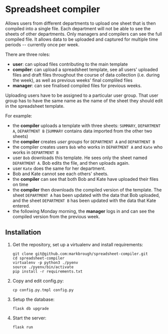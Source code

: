 # Spreadsheet compiler

Allows users from different departments to upload one sheet that is then compiled into a single file. Each department will not be able to see the sheets of other departments. Only managers and compilers can see the full compiled file. It allows data to be uploaded and captured for multiple time periods -- currently once per week.

There are three roles:

* **user**: can upload files contributing to the main template
* **compiler**: can upload a spreadsheet template, see all users' uploaded files and draft files throughout the course of data collection (i.e. during the week), as well as previous weeks' final compliled files
* **manager**: can see finalised compiled files for previous weeks.

Uploading users have to be assigned to a particular user group. That user group has to have the same name as the name of the sheet they should edit in the spreadsheet template.

For example:
* the **compiler** uploads a template with three sheets: `SUMMARY`, `DEPARTMENT A`, `DEPARTMENT B` (`SUMMARY` contains data imported from the other two sheets)
* the **compiler** creates _user groups_ for `DEPARTMENT A` and `DEPARTMENT B`
* the compiler creates users `Bob` who works in `DEPARTMENT A` and `Kate` who works in `DEPARTMENT B`
* user `Bob` downloads this template. He sees only the sheet named `DEPARTMENT A`. Bob edits the file, and then uploads again.
* user `Kate` does the same for her department.
* Bob and Kate cannot see each others' sheets.
* the **compiler** can see that both Bob and Kate have uploaded their files on time
* the **compiler** then downloads the compiled version of the template. The sheet `DEPARTMENT A` has been updated with the data that Bob uploaded, and the sheet `DEPARTMENT B` has been updated with the data that Kate entered.
* the following Monday morning, the **manager** logs in and can see the compiled version from the previous week.


## Installation

1. Get the repository, set up a virtualenv and install requirements:
   ```
   git clone git@github.com:markbrough/spreadsheet-compiler.git
   cd spreadsheet-compiler
   virtualenv -p python3 ./pyenv
   source ./pyenv/bin/activate
   pip install -r requirements.txt
   ```

2. Copy and edit config.py:
   ```
   cp config.py.tmpl config.py
   ```

3. Setup the database:
   ```
   flask db upgrade
   ```

4. Start the server:
   ```
   flask run
   ```

